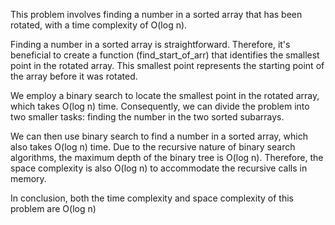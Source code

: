 This problem involves finding a number in a sorted array that has been rotated, with a time complexity of O(log n).

Finding a number in a sorted array is straightforward. Therefore, it's beneficial to create a function (find_start_of_arr) that identifies the smallest point in the rotated array. This smallest point represents the starting point of the array before it was rotated.

We employ a binary search to locate the smallest point in the rotated array, which takes O(log n) time. Consequently, we can divide the problem into two smaller tasks: finding the number in the two sorted subarrays.

We can then use binary search to find a number in a sorted array, which also takes O(log n) time. Due to the recursive nature of binary search algorithms, the maximum depth of the binary tree is O(log n). Therefore, the space complexity is also O(log n) to accommodate the recursive calls in memory.

In conclusion, both the time complexity and space complexity of this problem are O(log n)